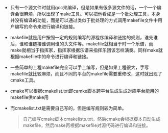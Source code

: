 - 只有一个源文件时就用gcc来编译，但是如果有很多源文件的话，一个一个编译会很麻烦，所以出现了make工具。可以把他看成是一个批处理工具，本身并没有编译的功能，而是可以通过类似于批处理的方式调用makefile文件中用户编写的命令来进行编译和链接。

- makefile就是用户按照一定的规则编写的源程序编译和链接的规则，谁先谁后，谁和谁链接谁调用谁的头文件等。makefile就相当于时一个乐谱，而make就相当于指挥家，指挥家根据乐谱来指挥乐团该怎样演奏。同样make就根据makefile中的命令进行编译和链接。

- 一些简单的工程makefile完全可以手工编写，但是如果工程很大，手写makefile就比较麻烦，而且不同的平台的makefile需要重修改，这时就出现了cmake工具。

- cmake可以根据cmakelist.txt即camke脚本跨平台生成生成对应平台能用的makefile供make用

- 而cmakelist.txt是需要自己写的，但是编写规则较为简单。

  > 自己编写cmake脚本cmakelists.txt，然后cmake会根据脚本自动生成makefile，然后make再根据makefile对源代码进行编译和链接。